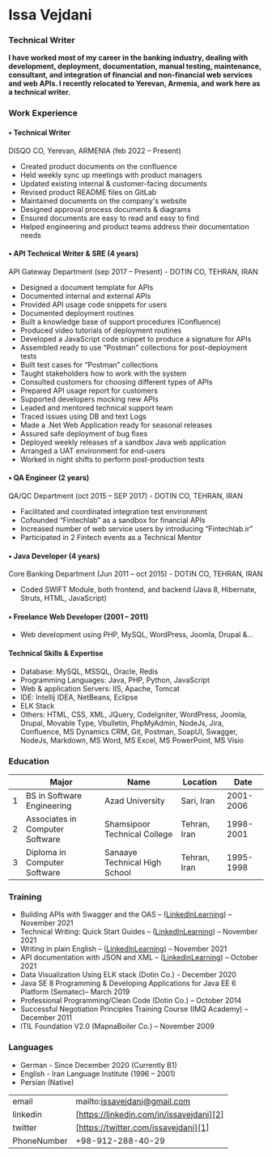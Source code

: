 
# Issa Vejdani 
### Technical Writer
**I have worked most of my career in the banking industry, dealing with development, deployment, documentation, manual testing, maintenance, consultant, and integration of financial and non-financial web services and web APIs. I recently relocated to Yerevan, Armenia, and work here as a technical writer.**

### Work Experience
#### •	 Technical Writer
DISQO CO, Yerevan, ARMENIA (feb 2022 – Present)
- Created product documents on the confluence
- Held weekly sync up meetings with product managers
- Updated existing internal & customer-facing documents
- Revised product README files on GitLab
- Maintained documents on the company's website
- Designed approval process documents & diagrams
- Ensured documents are easy to read and easy to find
- Helped engineering and product teams address their documentation needs


#### •	 API Technical Writer & SRE (4 years)
API Gateway Department (sep 2017 – Present) - DOTIN CO, TEHRAN, IRAN
-	Designed a document template for APIs
-	Documented internal and external APIs
-	Provided API usage code snippets for users
-	Documented deployment routines
-	Built a knowledge base of support procedures (Confluence)
-	Produced video tutorials of deployment routines
-	Developed a JavaScript code snippet to produce a signature for APIs
-	Assembled ready to use “Postman” collections for post-deployment tests
-	Built test cases for “Postman” collections
-	Taught stakeholders how to work with the system
-	Consulted customers for choosing different types of APIs
-	Prepared API usage report for customers
-	Supported developers mocking new APIs
-	Leaded and mentored technical support team
-	Traced issues using DB and text Logs
-	Made a .Net Web Application ready for seasonal releases
-	Assured safe deployment of bug fixes
-	Deployed weekly releases of a sandbox Java web application
-	Arranged a UAT environment for end-users
-	Worked in night shifts to perform post-production tests

#### •	 QA Engineer (2 years)
QA/QC Department (oct 2015 – SEP 2017) - DOTIN CO, TEHRAN, IRAN
-	Facilitated and coordinated integration test environment
-	Cofounded “Fintechlab” as a sandbox for financial APIs
-	Increased number of web service users by introducing “Fintechlab.ir” 
-	Participated in 2 Fintech events as a Technical Mentor
#### •	Java Developer (4 years)
Core Banking Department (Jun 2011 – oct 2015) - DOTIN CO, TEHRAN, IRAN
-	Coded SWIFT Module, both frontend, and backend (Java 8, Hibernate, Struts, HTML, JavaScript) 

#### •	Freelance Web Developer (2001 – 2011)
-	Web development using PHP, MySQL, WordPress, Joomla, Drupal &… 

#### Technical Skills & Expertise
-	Database: MySQL, MSSQL, Oracle, Redis
-	Programming Languages: Java, PHP, Python, JavaScript
-	Web & application Servers: IIS, Apache, Tomcat
-	IDE: Intellij IDEA, NetBeans, Eclipse 
-	ELK Stack
-	Others: HTML, CSS, XML, JQuery, CodeIgniter, WordPress, Joomla, Drupal, Movable Type, Vbulletin, PhpMyAdmin, NodeJs, Jira, Confluence, MS Dynamics CRM, Git, Postman, SoapUI, Swagger, NodeJs, Markdown, MS Word, MS Excel, MS PowerPoint, MS Visio

### Education

||Major|Name|Location|Date|
|---|---|---|---|---|
|1|BS in Software Engineering|Azad University|Sari, Iran|2001-2006|
|2|Associates in Computer Software|Shamsipoor Technical College|Tehran, Iran|1998-2001|
|3|Diploma in Computer Software|Sanaaye Technical High School| Tehran, Iran|1995-1998|

### Training
-	Building APIs with Swagger and the OAS – ([LinkedInLearning][3]) – November 2021
-	Technical Writing: Quick Start Guides – ([LinkedInLearning][4]) – November 2021
-	Writing in plain English – ([LinkedInLearning][5]) – November 2021
-	API documentation with JSON and XML – ([LinkedinLearning][6]) – October 2021
-	Data Visualization Using ELK stack (Dotin Co.) - December 2020
-	Java SE 8 Programming & Developing Applications for Java EE 6 Platform (Sematec)– March 2019
-	Professional Programming/Clean Code (Dotin Co.) – October 2014
-	Successful Negotiation Principles Training Course (IMQ Academy) – December 2011 
-	ITIL Foundation V2.0 (MapnaBoiler Co.) – November 2009

### Languages
-	German - Since December 2020 (Currently B1)
-	English - Iran Language Institute (1996 – 2001)
-	Persian (Native)



|  |  |
| --- | --- |
| email | mailto:issavejdani@gmail.com |
| linkedin | [https://linkedin.com/in/issavejdani][2] |
|twitter|[https://twitter.com/issavejdani][1]|
|PhoneNumber|+98-912-288-40-29|

[1]:https://twitter.com/issavejdani
[2]:https://linkedin.com/in/issavejdani
[3]:https://www.linkedin.com/learning/certificates/1be0df4e92e7749a309a57c3f77c8daef29f5755b195b9265fae3ce9e39e6ed5?trk=share_certificate
[4]:https://www.linkedin.com/learning/certificates/794df2636e7340596de67b2475b24852cc6d08d52793dafbd3e26987889ec5fe?trk=share_certificate
[5]:https://www.linkedin.com/learning/certificates/43ba177a879b3a333a19b85933a2dff941a1ff6607be9f818f2efd80e062a613?trk=share_certificate
[6]:https://www.linkedin.com/learning/certificates/19c3fab91ef5c023d52ccb94b9563c10142e5aae91a8e6442a556c9e4b84b640?trk=share_certificate

